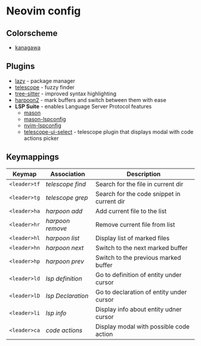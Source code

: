 # Neovim config

## Colorscheme
- [kanagawa](https://github.com/rebelot/kanagawa.nvim?tab=readme-ov-file)

## Plugins
- [lazy](https://github.com/folke/lazy.nvim) - package manager
- [telescope](https://github.com/nvim-telescope/telescope.nvim) - fuzzy finder
- [tree-sitter](https://github.com/nvim-treesitter/nvim-treesitter) - improved syntax highlighting
- [harpoon2](https://github.com/ThePrimeagen/harpoon/tree/harpoon2) - mark buffers and switch between them with ease
- __LSP Suite__ - enables Language Server Protocol features
    - [mason](https://github.com/williamboman/mason.nvim)
    - [mason-lspconfig](https://github.com/williamboman/mason-lspconfig.nvim?tab=readme-ov-file)
    - [nvim-lspconfig](https://www.google.com/search?q=git+neovim/nvim-lspconfig&sourceid=chrome&ie=UTF-8)
    - [telescope-ui-select](https://github.com/nvim-telescope/telescope-ui-select.nvim) - telescope plugin that displays modal with code actions picker

## Keymappings
| Keymap       |  Association       | Description                                   |
|--------------|--------------------|-----------------------------------------------|
| `<leader>tf` | _telescope find_   | Search for the file in current dir            |
| `<leader>tg` | _telescope grep_   | Search for the code snippet in current dir    |
| `<leader>ha` | _harpoon add_      | Add current file to the list                  |
| `<leader>hr` | _harpoon remove_   | Remove current file from list                 |
| `<leader>hl` | _harpoon list_     | Display list of marked files                  |
| `<leader>hn` | _harpoon next_     | Switch to the next marked buffer              |
| `<leader>hp` | _harpoon prev_     | Switch to the previous marked buffer          |
| `<leader>ld` | _lsp definition_   | Go to definition of entity under cursor       |
| `<leader>lD` | _lsp Declaration_  | Go to declaration of entity under cursor      |
| `<leader>li` | _lsp info_         | Display info about entity udner cursor        |
| `<leader>ca` | _code actions_     | Display modal with possible code action       |
